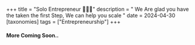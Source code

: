 +++
title = "Solo Entrepreneur 👩🏻‍🎤"
description = " We Are glad you have the taken the first Step, We can help you scale "
date = 2024-04-30
[taxonomies] 
tags = ["Entrepreneurship"]
+++
#### More Coming Soon..